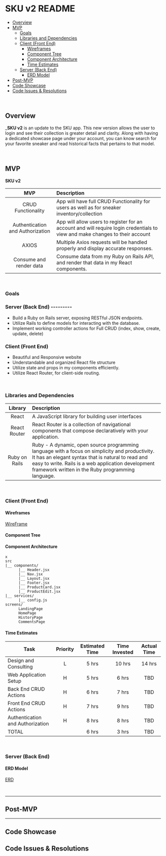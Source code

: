 # SKU v2 README 

- [Overview](#overview)
- [MVP](#mvp)
  - [Goals](#goals)
  - [Libraries and Dependencies](#libraries-and-dependencies)
  - [Client (Front End)](#client-front-end)
    - [Wireframes](#wireframes)
    - [Component Tree](#component-tree)
    - [Component Architecture](#component-architecture)
    - [Time Estimates](#time-estimates)
  - [Server (Back End)](#server-back-end)
    - [ERD Model](#erd-model)
- [Post-MVP](#post-mvp)
- [Code Showcase](#code-showcase)
- [Code Issues & Resolutions](#code-issues--resolutions)

<br>

## Overview

_**SKU v2** is an update to the SKU app. This new version allows the user to login and see their collection is greater detail and clarity. Along with having a dedicated showcase page under your account, you can know search for your favorite sneaker and read historical facts that pertains to that model.


<br>

## MVP

**SKU v2** 

|               MVP                 | Description                                    
| :-----------------------------:   | :-----------------------------------------     
|       CRUD Functionality          | App will have full CRUD Functionality for users as well as for sneaker inventory/collection     
|  Authentication and Authorization | App will allow users to register for an account and will require login credentials to view and make changes to their account      
|              AXIOS                | Multiple Axios requests will be handled properly and display accurate responses.     
|     Consume and render data       | Consume data from my Ruby on Rails API, and render that data in my React components. 


<br>

### Goals

### Server (Back End) ---------
- Build a Ruby on Rails server, exposing RESTful JSON endpoints.
- Utilize Rails to define models for interacting with the database.
- Implement working controller actions for Full CRUD (index, show, create, update, delete)

### Client (Front End)
- Beautiful and Responsive website
- Understandable and organized React file structure
- Utilize state and props in my components efficiently.
- Utilize React Router, for client-side routing.

<br>

### Libraries and Dependencies


|     Library      | Description                                
| :--------------: | :----------------------------------------- 
|      React       | A JavaScript library for building user interfaces
|   React Router   | React Router is a collection of navigational components that compose declaratively with your application.|
|   Ruby on Rails  | Ruby - A dynamic, open source programming language with a focus on simplicity and productivity. It has an elegant syntax that is natural to read and easy to write. Rails is a web application development framework written in the Ruby programming language.


<br>

### Client (Front End)

#### Wireframes

[WireFrame](https://www.figma.com/file/nkLvt5Wyd2djrRvFw1x2Dl/SKU-v2?node-id=16%3A59)

#### Component Tree


#### Component Architecture

``` structure
x
src
|__ components/
      |__ Header.jsx
      |__ Nav.jsx
      |__ Layout.jsx
      |__ Footer.jsx
      |__ ProductCard.jsx
      |__ ProductEdit.jsx
|__ services/
      |__ config.js
screens/
      LandingPage
      HomePage
      HistoryPage
      CommentsPage
```

#### Time Estimates


| Task                    | Priority | Estimated Time | Time Invested | Actual Time |
| ----------------------- | :------: | :------------: | :-----------: | :---------: |
| Design and Consulting   |    L     |     5 hrs      |     10 hrs     |    14 hrs    |
| Web Application Setup   |    H     |     5 hrs      |     6 hrs     |     TBD     |
| Back End CRUD Actions   |    H     |     6 hrs      |     7 hrs     |     TBD     |
| Front End CRUD Actions  |    H     |     7 hrs      |     9 hrs     |     TBD     |
| Authentication and Authorization    |    H     |     8 hrs      |     8 hrs     |     TBD     |
| TOTAL                   |          |     6 hrs      |     3 hrs     |     TBD     |



<br>

### Server (Back End)

#### ERD Model

[ERD](https://app.diagrams.net/#G1downV5oXggUAY1dMdPZGB564TUKyOWl4)


<br>

***

## Post-MVP



***

## Code Showcase



## Code Issues & Resolutions

